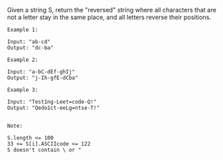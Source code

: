 Given a string S, return the "reversed" string where all characters that are not a letter stay in the same place, and all letters reverse their positions.

 
```
Example 1:

Input: "ab-cd"
Output: "dc-ba"

Example 2:

Input: "a-bC-dEf-ghIj"
Output: "j-Ih-gfE-dCba"

Example 3:

Input: "Test1ng-Leet=code-Q!"
Output: "Qedo1ct-eeLg=ntse-T!"
 

Note:

S.length <= 100
33 <= S[i].ASCIIcode <= 122 
S doesn't contain \ or "
```
